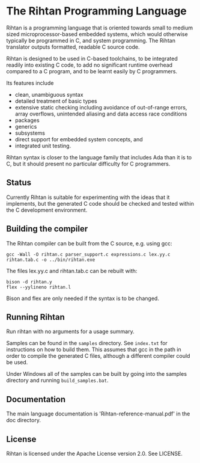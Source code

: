 # The Rihtan Programming Language

Rihtan is a programming language that is oriented towards small to medium
sized microprocessor-based embedded systems, which would otherwise typically
be programmed in C, and system programming.
The Rihtan translator outputs formatted, readable C source code.

Rihtan is designed to be used in C-based toolchains, to be integrated readily into
existing C code, to add no significant runtime overhead compared to a C program,
and to be learnt easily by C programmers.

Its features include
- clean, unambiguous syntax
- detailed treatment of basic types
- extensive static checking including avoidance of out-of-range errors, array overflows, unintended aliasing and data access race conditions
- packages
- generics
- subsystems
- direct support for embedded system concepts, and
- integrated unit testing.

Rihtan syntax is closer to the language family that includes Ada than it is to C, but
it should present no particular difficulty for C programmers.

## Status

Currently Rihtan is suitable for experimenting with the ideas that it implements, but the generated C code should be checked
and tested within the C development environment.

## Building the compiler

The Rihtan compiler can be built from the C source, e.g. using gcc:

```
gcc -Wall -O rihtan.c parser_support.c expressions.c lex.yy.c rihtan.tab.c -o ../bin/rihtan.exe
```

The files lex.yy.c and rihtan.tab.c can be rebuilt with:

```
bison -d rihtan.y
flex --yylineno rihtan.l
```
Bison and flex are only needed if the syntax is to be changed.

## Running Rihtan

Run rihtan with no arguments for a usage summary.

Samples can be found in the `samples` directory. See `index.txt` for
instructions on how to build them.
This assumes that gcc in the path in order to compile the generated C files, although a
different compiler could be used.

Under Windows all of the samples can be built by going into the samples directory and running `build_samples.bat`.

## Documentation

The main language documentation is 'Rihtan-reference-manual.pdf' in the doc directory.

## License

Rihtan is licensed under the Apache License version 2.0. See LICENSE.

